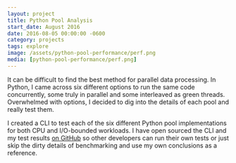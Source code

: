 ```yaml
---
layout: project
title: Python Pool Analysis
start_date: August 2016
date: 2016-08-05 00:00:00 -0600
category: projects
tags: explore
image: /assets/python-pool-performance/perf.png
media: [python-pool-performance/perf.png]
---
```

It can be difficult to find the best method for parallel data processing. In Python, I came across six different options to run the same code concurrently, some truly in parallel and some interleaved as green threads. Overwhelmed with options, I decided to dig into the details of each pool and really test them.

I created a CLI to test each of the six different Python pool implementations for both CPU and I/O-bounded workloads. I have open sourced the CLI and my test results [on GitHub][github] so other developers can run their own tests or just skip the dirty details of benchmarking and use my own conclusions as a reference.


[github]: https://github.com/JohnStarich/python-pool-performance
